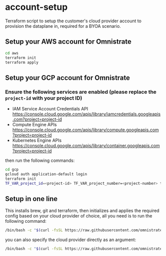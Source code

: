 # account-setup
Terraform script to setup the customer's cloud provider account to provision the dataplane in, required for a BYOA scenario.

## Setup your AWS account for Omnistrate
```bash
cd aws
terraform init
terraform apply
```

## Setup your GCP account for Omnistrate
### Ensure the following services are enabled (please replace the `project-id` with your project ID)
- IAM Service Account Credentials API
https://console.cloud.google.com/apis/library/iamcredentials.googleapis.com?project=project-id
- Compute Engine APIs
https://console.cloud.google.com/apis/library/compute.googleapis.com?project=project-id
- Kubernetes Engine APIs
https://console.cloud.google.com/apis/library/container.googleapis.com?project=project-id

then run the following commands:

```bash
cd gcp
gcloud auth application-default login
terraform init
TF_VAR_project_id=<project-id> TF_VAR_project_number=<project-number> terraform apply
```

## Setup in one line

This installs brew, git and terraform, then initializes and applies the required config based on your cloud provider of choice, all you need is to run the following command:

```bash
/bin/bash -c "$(curl -fsSL https://raw.githubusercontent.com/omnistrate/account-setup/master/setup.sh)"
```

you can also specify the cloud provider directly as an argument:

```bash
/bin/bash -c "$(curl -fsSL https://raw.githubusercontent.com/omnistrate/account-setup/master/setup.sh)" aws|gcp
```